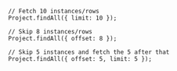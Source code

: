 
        // Fetch 10 instances/rows
        Project.findAll({ limit: 10 });

        // Skip 8 instances/rows
        Project.findAll({ offset: 8 });

        // Skip 5 instances and fetch the 5 after that
        Project.findAll({ offset: 5, limit: 5 });